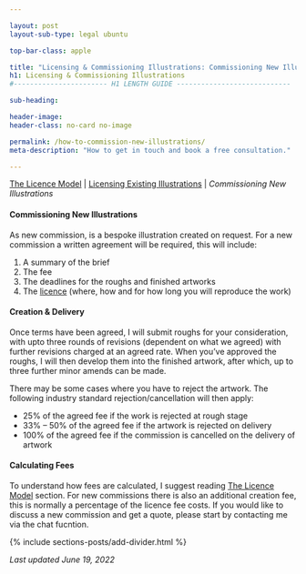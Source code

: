```yaml
---

layout: post
layout-sub-type: legal ubuntu

top-bar-class: apple

title: "Licensing & Commissioning Illustrations: Commissioning New Illustrations"
h1: Licensing & Commissioning Illustrations
#----------------------- H1 LENGTH GUIDE ----------------------------

sub-heading:

header-image:
header-class: no-card no-image

permalink: /how-to-commission-new-illustrations/
meta-description: "How to get in touch and book a free consultation."

---
```




<div><p class="breadcrumb smallest"><a href="/the-licence-model/">The Licence Model</a> | <a href="/how-to-licence-existing-illustrations/"> Licensing Existing Illustrations</a> | <em>Commissioning New Illustrations</em></p></div>



#### Commissioning New Illustrations

As new commission, is a bespoke illustration created on request. For a new commission a written agreement will be required, this will include:

1. A summary of the brief
2. The fee
3. The deadlines for the roughs and finished artworks
4. The [licence](/the-licence-model/) (where, how and for how long you will reproduce the work)



#### Creation & Delivery


Once terms have been agreed, I will submit roughs for your consideration, with upto three rounds of revisions (dependent on what we agreed) with further revisions charged at an agreed rate. When you’ve approved the roughs, I will then develop them into the finished artwork, after which, up to three further minor amends can be made.

There may be some cases where you have to reject the artwork. The following industry standard rejection/cancellation will then apply:

- 25% of the agreed fee if the work is rejected at rough stage
- 33% – 50% of the agreed fee if the artwork is rejected on delivery
- 100% of the agreed fee if the commission is cancelled on the delivery of artwork


#### Calculating Fees

To understand how fees are calculated, I suggest reading <a href="/the-licence-model/">The Licence Model</a> section. For new commissions there is also an additional creation fee, this is normally a percentage of the licence fee costs. If you would like to discuss a new commission and get a quote, please start by contacting me via the chat fucntion. 




<!-- DIVIDER  -->
{% include sections-posts/add-divider.html %}

*Last updated June 19, 2022*
 




